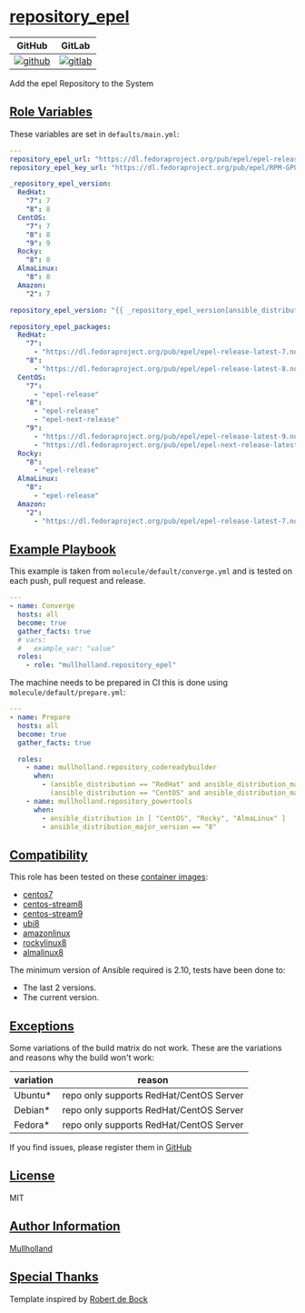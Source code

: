 # [repository_epel](#repository_epel)

|GitHub|GitLab|
|------|------|
|[![github](https://github.com/mullholland/ansible-role-repository_epel/workflows/Ansible%20Molecule/badge.svg)](https://github.com/mullholland/ansible-role-repository_epel/actions)|[![gitlab](https://gitlab.com/mullholland/ansible-role-repository_epel/badges/master/pipeline.svg)](https://gitlab.com/mullholland/ansible-role-repository_epel)|[![quality](https://img.shields.io/ansible/quality/unset)](https://galaxy.ansible.com/mullholland/repository_epel)|

Add the epel Repository to the System

## [Role Variables](#role-variables)

These variables are set in `defaults/main.yml`:
```yaml
---
repository_epel_url: "https://dl.fedoraproject.org/pub/epel/epel-release-latest-{{ repository_epel_version }}.noarch.rpm"
repository_epel_key_url: "https://dl.fedoraproject.org/pub/epel/RPM-GPG-KEY-EPEL-{{ repository_epel_version }}"

_repository_epel_version:
  RedHat:
    "7": 7
    "8": 8
  CentOS:
    "7": 7
    "8": 8
    "9": 9
  Rocky:
    "8": 8
  AlmaLinux:
    "8": 8
  Amazon:
    "2": 7

repository_epel_version: "{{ _repository_epel_version[ansible_distribution][ansible_distribution_major_version] }}"

repository_epel_packages:
  RedHat:
    "7":
      - "https://dl.fedoraproject.org/pub/epel/epel-release-latest-7.noarch.rpm"
    "8":
      - "https://dl.fedoraproject.org/pub/epel/epel-release-latest-8.noarch.rpm"
  CentOS:
    "7":
      - "epel-release"
    "8":
      - "epel-release"
      - "epel-next-release"
    "9":
      - "https://dl.fedoraproject.org/pub/epel/epel-release-latest-9.noarch.rpm"
      - "https://dl.fedoraproject.org/pub/epel/epel-next-release-latest-9.noarch.rpm"
  Rocky:
    "8":
      - "epel-release"
  AlmaLinux:
    "8":
      - "epel-release"
  Amazon:
    "2":
      - "https://dl.fedoraproject.org/pub/epel/epel-release-latest-7.noarch.rpm"
```


## [Example Playbook](#example-playbook)

This example is taken from `molecule/default/converge.yml` and is tested on each push, pull request and release.
```yaml
---
- name: Converge
  hosts: all
  become: true
  gather_facts: true
  # vars:
  #   example_var: "value"
  roles:
    - role: "mullholland.repository_epel"
```

The machine needs to be prepared in CI this is done using `molecule/default/prepare.yml`:
```yaml
---
- name: Prepare
  hosts: all
  become: true
  gather_facts: true

  roles:
    - name: mullholland.repository_codereadybuilder
      when:
        - (ansible_distribution == "RedHat" and ansible_distribution_major_version == "8") or
          (ansible_distribution == "CentOS" and ansible_distribution_major_version == "9")
    - name: mullholland.repository_powertools
      when:
        - ansible_distribution in [ "CentOS", "Rocky", "AlmaLinux" ]
        - ansible_distribution_major_version == "8"
```





## [Compatibility](#compatibility)

This role has been tested on these [container images](https://hub.docker.com/u/mullholland):

-   [centos7](https://hub.docker.com/r/mullholland/docker-molecule-centos7)
-   [centos-stream8](https://hub.docker.com/r/mullholland/docker-molecule-centos-stream8)
-   [centos-stream9](https://hub.docker.com/r/mullholland/docker-molecule-centos-stream9)
-   [ubi8](https://hub.docker.com/r/mullholland/docker-molecule-ubi8)
-   [amazonlinux](https://hub.docker.com/r/mullholland/docker-molecule-amazonlinux)
-   [rockylinux8](https://hub.docker.com/r/mullholland/docker-molecule-rockylinux8)
-   [almalinux8](https://hub.docker.com/r/mullholland/docker-molecule-almalinux8)

The minimum version of Ansible required is 2.10, tests have been done to:

-   The last 2 versions.
-   The current version.



## [Exceptions](#exceptions)

Some variations of the build matrix do not work. These are the variations and reasons why the build won't work:

| variation                 | reason                 |
|---------------------------|------------------------|
| Ubuntu* | repo only supports RedHat/CentOS Server |
| Debian* | repo only supports RedHat/CentOS Server |
| Fedora* | repo only supports RedHat/CentOS Server |


If you find issues, please register them in [GitHub](https://github.com/mullholland/ansible-role-repository_epel/issues)

## [License](#license)

MIT


## [Author Information](#author-information)

[Mullholland](https://github.com/mullholland)

## [Special Thanks](#special-thanks)

Template inspired by [Robert de Bock](https://github.com/robertdebock)
